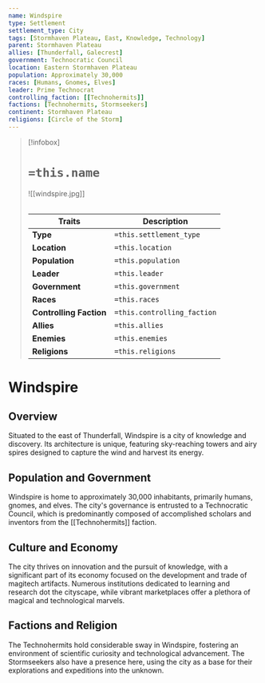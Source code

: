 ```yaml
---
name: Windspire
type: Settlement
settlement_type: City
tags: [Stormhaven Plateau, East, Knowledge, Technology]
parent: Stormhaven Plateau
allies: [Thunderfall, Galecrest]
government: Technocratic Council
location: Eastern Stormhaven Plateau
population: Approximately 30,000
races: [Humans, Gnomes, Elves]
leader: Prime Technocrat
controlling_faction: [[Technohermits]]
factions: [Technohermits, Stormseekers]
continent: Stormhaven Plateau
religions: [Circle of the Storm]
---
```

> [!infobox]
> # `=this.name`
> ![[windspire.jpg]]
> ######
> | Traits         | Description                                                                                                                           |
> | -------------- | ------------------------------------------------------------------------------------------------------------------------------------- |
> | **Type** | `=this.settlement_type`|
> |**Location**|`=this.location`|
> | **Population** | `=this.population` |
> | **Leader** | `=this.leader` |
> | **Government** | `=this.government` |
> | **Races** | `=this.races` |
> | **Controlling Faction** | `=this.controlling_faction` |
> | **Allies** | `=this.allies` |
> | **Enemies** | `=this.enemies` |
> | **Religions** | `=this.religions` |
# Windspire

## Overview

Situated to the east of Thunderfall, Windspire is a city of knowledge and discovery. Its architecture is unique, featuring sky-reaching towers and airy spires designed to capture the wind and harvest its energy. 

## Population and Government

Windspire is home to approximately 30,000 inhabitants, primarily humans, gnomes, and elves. The city's governance is entrusted to a Technocratic Council, which is predominantly composed of accomplished scholars and inventors from the [[Technohermits]] faction.

## Culture and Economy

The city thrives on innovation and the pursuit of knowledge, with a significant part of its economy focused on the development and trade of magitech artifacts. Numerous institutions dedicated to learning and research dot the cityscape, while vibrant marketplaces offer a plethora of magical and technological marvels.

## Factions and Religion

The Technohermits hold considerable sway in Windspire, fostering an environment of scientific curiosity and technological advancement. The Stormseekers also have a presence here, using the city as a base for their explorations and expeditions into the unknown.
